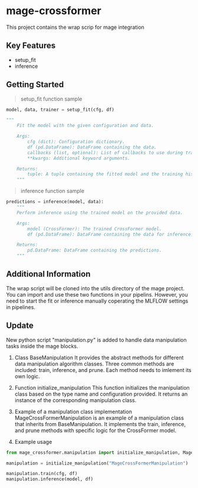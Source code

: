 # mage-crossformer
This project contains the wrap scrip for mage integration

## Key Features
- setup_fit
- inference

## Getting Started

> setup_fit function sample
```python
model, data, trainer = setup_fit(cfg, df)

"""
    Fit the model with the given configuration and data.

    Args:
        cfg (dict): Configuration dictionary.
        df (pd.DataFrame): DataFrame containing the data.
        callbacks (list, optional): List of callbacks to use during training. Defaults to None.
        **kwargs: Additional keyword arguments.

    Returns:
        tuple: A tuple containing the fitted model and the training history.
    """
```

> inference function sample
```python
predictions = inference(model, data):
    """
    Perform inference using the trained model on the provided data.

    Args:
        model (CrossFormer): The trained CrossFormer model.
        df (pd.DataFrame): DataFrame containing the data for inference.

    Returns:
        pd.DataFrame: DataFrame containing the predictions.
    """
```

## Additional Information
The wrap script will be cloned into the utils directory of the mage project. You can import and use these two functions in your pipelins. However, you need to start the fit or inference manually coperating the MLFLOW settings in pipelines.  


## Update

New python script "manipulation.py" is added to handle data manipulation tasks inside the mage blocks.

1) Class BaseManipulation
It provides the abstract methods for different data manipulation algorithm classes. Three common methods are included: train, inference, and prune. Each method needs to imlement its own logic.

2) Function initialize_manipulation
This function initializes the manipulation class based on the type name and configuration provided. It returns an instance of the corresponding manipulation class.

3) Example of a manipulation class implementation
MageCrossFormerManipulation is an example of a manipulation class that inherits from BaseManipulation. It implements the train, inference, and prune methods with specific logic for the CrossFormer model.

4) Example usage
```python
from mage_crossformer.manipulation import initialize_manipulation, MageCrossFormerManipulation

manipulation = initialize_manipulation("MageCrossFormerManipulation")

manipulation.train(cfg, df)
manipulation.inference(model, df)
```